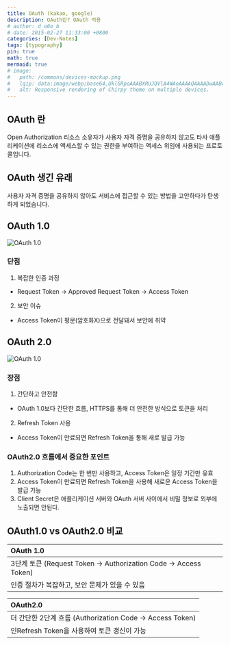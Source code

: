 ```yaml
---
title: OAuth (kakao, google)
description: OAuth란? OAuth 적용
# author: d_o0o_b
# date: 2015-02-27 11:33:00 +0800
categories: [Dev-Notes]
tags: [typography]
pin: true
math: true
mermaid: true
# image:
#   path: /commons/devices-mockup.png
#   lqip: data:image/webp;base64,UklGRpoAAABXRUJQVlA4WAoAAAAQAAAADwAABwAAQUxQSDIAAAARL0AmbZurmr57yyIiqE8oiG0bejIYEQTgqiDA9vqnsUSI6H+oAERp2HZ65qP/VIAWAFZQOCBCAAAA8AEAnQEqEAAIAAVAfCWkAALp8sF8rgRgAP7o9FDvMCkMde9PK7euH5M1m6VWoDXf2FkP3BqV0ZYbO6NA/VFIAAAA
#   alt: Responsive rendering of Chirpy theme on multiple devices.
---
```


## OAuth 란
Open Authorization
리소스 소유자가 사용자 자격 증명을 공유하지 않고도 타사 애플리케이션에 리소스에 액세스할 수 있는 권한을 부여하는 액세스 위임에 사용되는 프로토콜입니다.

## OAuth 생긴 유래
사용자 자격 증명을 공유하지 않아도 서비스에 접근할 수 있는 방법을 고안하다가 탄생하게 되었습니다.

## OAuth 1.0
![OAuth 1.0](https://username.github.io/repository/assets/img/20250227/oauth1.0.png)

### 단점
1. 복잡한 인증 과정
  - Request Token -> Approved Request Token -> Access Token

2. 보안 이슈
  - Access Token이 평문(암호화X)으로 전달돼서 보안에 취약


## OAuth 2.0
<!-- OAuth 1.0보다 더 간단하고 직관적입니다. -->
![OAuth 1.0](https://username.github.io/repository/assets/img/20250227/oauth2.0.png)

### 장점
1. 간단하고 안전함
  - OAuth 1.0보다 간단한 흐름, HTTPS를 통해 더 안전한 방식으로 토큰을 처리

2. Refresh Token 사용
  - Access Token이 만료되면 Refresh Token을 통해 새로 발급 가능


### OAuth2.0 흐름에서 중요한 포인트
1. Authorization Code는 한 번만 사용하고, Access Token은 일정 기간만 유효
2. Access Token이 만료되면 Refresh Token을 사용해 새로운 Access Token을 발급 가능
3. Client Secret은 애플리케이션 서버와 OAuth 서버 사이에서 비밀 정보로 외부에 노출되면 안된다.


## OAuth1.0 vs OAuth2.0 비교

| OAuth 1.0                    |
| :--------------------------- |
| 3단계 토큰 (Request Token → Authorization Code → Access Token)  | 
| 인증 절차가 복잡하고, 보안 문제가 있을 수 있음  | 


| OAuth2.0                   | 
| :--------------------------- |
| 더 간단한 2단계 흐름 (Authorization Code → Access Token)  |
| 인Refresh Token을 사용하여 토큰 갱신이 가능  | 


